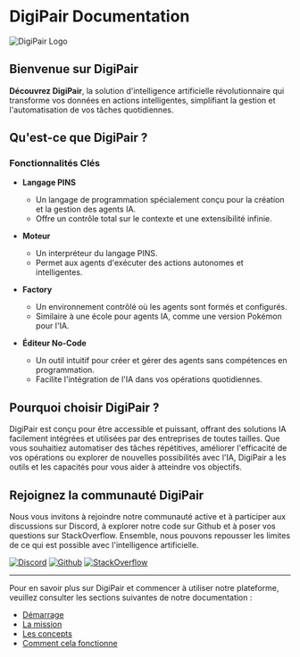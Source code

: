 # DigiPair Documentation

![DigiPair Logo](https://res.cloudinary.com/do87nxq3l/image/upload/fl_preserve_transparency/v1718711862/9f79cf96-db44-4d96-9fd5-c669707a1211_se8gww.jpg?_s=public-apps)

## Bienvenue sur DigiPair

**Découvrez DigiPair**, la solution d'intelligence artificielle révolutionnaire qui transforme vos données en actions intelligentes, simplifiant la gestion et l'automatisation de vos tâches quotidiennes.

## Qu'est-ce que DigiPair ?

### Fonctionnalités Clés

- **Langage PINS**
  - Un langage de programmation spécialement conçu pour la création et la gestion des agents IA.
  - Offre un contrôle total sur le contexte et une extensibilité infinie.

- **Moteur**
  - Un interpréteur du langage PINS.
  - Permet aux agents d'exécuter des actions autonomes et intelligentes.

- **Factory**
  - Un environnement contrôlé où les agents sont formés et configurés.
  - Similaire à une école pour agents IA, comme une version Pokémon pour l'IA.

- **Éditeur No-Code**
  - Un outil intuitif pour créer et gérer des agents sans compétences en programmation.
  - Facilite l'intégration de l'IA dans vos opérations quotidiennes.

## Pourquoi choisir DigiPair ?

DigiPair est conçu pour être accessible et puissant, offrant des solutions IA facilement intégrées et utilisées par des entreprises de toutes tailles. Que vous souhaitiez automatiser des tâches répétitives, améliorer l'efficacité de vos opérations ou explorer de nouvelles possibilités avec l'IA, DigiPair a les outils et les capacités pour vous aider à atteindre vos objectifs.

## Rejoignez la communauté DigiPair

Nous vous invitons à rejoindre notre communauté active et à participer aux discussions sur Discord, à explorer notre code sur Github et à poser vos questions sur StackOverflow. Ensemble, nous pouvons repousser les limites de ce qui est possible avec l'intelligence artificielle.

[![Discord](https://img.shields.io/discord/763436385481064448?label=Discord&logo=discord&style=for-the-badge)](https://discord.gg/kCqF8xaMHJ)
[![Github](https://img.shields.io/github/stars/digipair/digipair?label=Github&logo=github&style=for-the-badge)](https://github.com/digipair/digipair)
[![StackOverflow](https://img.shields.io/stackexchange/stackoverflow/t/digipair?label=StackOverflow&logo=stackoverflow&style=for-the-badge)](https://stackoverflow.com/questions/tagged/digipair)

---

Pour en savoir plus sur DigiPair et commencer à utiliser notre plateforme, veuillez consulter les sections suivantes de notre documentation :

- [Démarrage](get-started)
- [La mission](mission)
- [Les concepts](concept)
- [Comment cela fonctionne](how-it-works)

